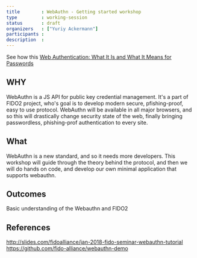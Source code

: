 ```yaml
---
title        : WebAuthn - Getting started workshop
type         : working-session
status       : draft
organizers   : ["Yuriy Ackermann"]
participants :
description  :
---
```


See how this [Web Authentication: What It Is and What It Means for Passwords](https://duo.com/blog/web-authentication-what-it-is-and-what-it-means-for-passwords)

## WHY
WebAuthn is a JS API for public key credential management. It's a part of FIDO2 project, who's goal is to develop modern secure, pfishing-proof, easy to use protocol. WebAuthn will be available in all major browsers, and so this will drastically change security state of the web, finally bringing passwordless, phishing-prof authentication to every site.

## What
WebAuthn is a new standard, and so it needs more developers. This workshop will guide through the theory behind the protocol, and then we will do hands on code, and develop our own minimal application that supports webauthn.

## Outcomes
Basic understanding of the Webauthn and FIDO2

## References
http://slides.com/fidoalliance/jan-2018-fido-seminar-webauthn-tutorial
https://github.com/fido-alliance/webauthn-demo
